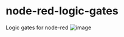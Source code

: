 # node-red-logic-gates
Logic gates for node-red
![image](https://user-images.githubusercontent.com/5328678/144841428-fc036692-15c4-40ff-9c40-c11e73ebbb65.png)
